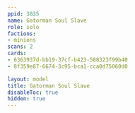 ```yaml
---
ppid: 3835
name: Gatorman Soul Slave
role: solo
factions:
- minions
scans: 2
cards:
- 6363937d-bb19-37cf-b423-588323f99b40
- 8f359e87-6674-3c95-bca1-cca0d75060d0

layout: model
title: Gatorman Soul Slave
disableToc: true
hidden: true
---
```

